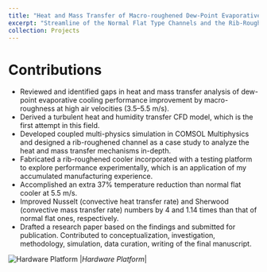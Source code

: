 ```yaml
---
title: "Heat and Mass Transfer of Macro-roughened Dew-Point Evaporative Cooling"
excerpt: "Streamline of the Normal Flat Type Channels and the Rib-Roughened Channels 1<br/><img src='/images/demo_comparision.png'>"
collection: Projects
---
```

Contributions
======
*	Reviewed and identified gaps in heat and mass transfer analysis of dew-point evaporative cooling performance improvement by macro-roughness at high air velocities (3.5–5.5 m/s).
*	Derived a turbulent heat and humidity transfer CFD model, which is the first attempt in this field.
*	Developed coupled multi-physics simulation in COMSOL Multiphysics and designed a rib-roughened channel as a case study to analyze the heat and mass transfer mechanisms in-depth.
*	Fabricated a rib-roughened cooler incorporated with a testing platform to explore performance experimentally, which is an application of my accumulated manufacturing experience.
*	Accomplished an extra 37% temperature reduction than normal flat cooler at 5.5 m/s.
*	Improved Nusselt (convective heat transfer rate) and Sherwood (convective mass transfer rate) numbers by 4 and 1.14 times than that of normal flat ones, respectively.
*	Drafted a research paper based on the findings and submitted for publication. Contributed to conceptualization, investigation, methodology, simulation, data curation, writing of the final manuscript.

![Hardware Platform](/images/platform.png)
|*Hardware Platform*|
